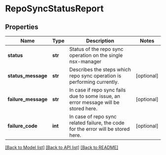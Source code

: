 # RepoSyncStatusReport

## Properties
Name | Type | Description | Notes
------------ | ------------- | ------------- | -------------
**status** | **str** | Status of the repo sync operation on the single nsx-manager  | 
**status_message** | **str** | Describes the steps which repo sync operation is performing currently.  | [optional] 
**failure_message** | **str** | In case if repo sync fails due to some issue, an error message will be stored here.  | [optional] 
**failure_code** | **int** | In case of repo sync related failure, the code for the error will be stored here.  | [optional] 

[[Back to Model list]](../README.md#documentation-for-models) [[Back to API list]](../README.md#documentation-for-api-endpoints) [[Back to README]](../README.md)

